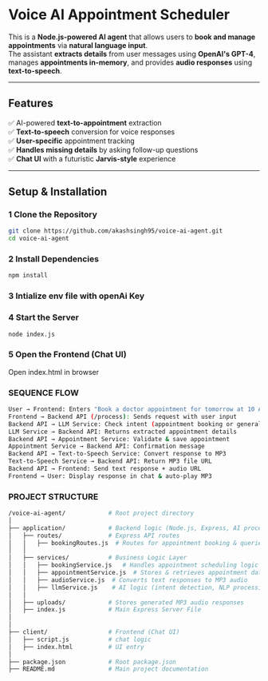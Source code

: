 #  Voice AI Appointment Scheduler  

This is a **Node.js-powered AI agent** that allows users to **book and manage appointments** via **natural language input**.  
The assistant **extracts details** from user messages using **OpenAI's GPT-4**, manages **appointments in-memory**, and provides **audio responses** using **text-to-speech**.

---

##  Features  
✅ AI-powered **text-to-appointment** extraction  
✅ **Text-to-speech** conversion for voice responses  
✅ **User-specific** appointment tracking  
✅ **Handles missing details** by asking follow-up questions  
✅ **Chat UI** with a futuristic **Jarvis-style** experience  

---

##  Setup & Installation  

### 1 **Clone the Repository**  
```sh
git clone https://github.com/akashsingh95/voice-ai-agent.git
cd voice-ai-agent
```

### 2 **Install Dependencies**
```sh
npm install
```

### 3 **Intialize env file with openAi Key**

### 4 **Start the Server**
```sh
node index.js
```

### 5️ Open the Frontend (Chat UI)
Open index.html in browser



### SEQUENCE FLOW
```sh
User → Frontend: Enters "Book a doctor appointment for tomorrow at 10 AM online"
Frontend → Backend API (/process): Sends request with user input
Backend API → LLM Service: Check intent (appointment booking or general query)
LLM Service → Backend API: Returns extracted appointment details
Backend API → Appointment Service: Validate & save appointment
Appointment Service → Backend API: Confirmation message
Backend API → Text-to-Speech Service: Convert response to MP3
Text-to-Speech Service → Backend API: Return MP3 file URL
Backend API → Frontend: Send text response + audio URL
Frontend → User: Display response in chat & auto-play MP3
```

### PROJECT STRUCTURE
```sh
/voice-ai-agent/            # Root project directory
│
├── application/            # Backend logic (Node.js, Express, AI processing)
│   ├── routes/             # Express API routes
│   │   ├── bookingRoutes.js  # Routes for appointment booking & queries
│   │
│   ├── services/           # Business Logic Layer
│   │   ├── bookingService.js   # Handles appointment scheduling logic
│   │   ├── appointmentService.js  # Stores & retrieves appointment data
│   │   ├── audioService.js  # Converts text responses to MP3 audio
│   │   ├── llmService.js    # AI logic (intent detection, NLP processing)
│   │
│   ├── uploads/            # Stores generated MP3 audio responses
│   ├── index.js            # Main Express Server File
│   
│
├── client/                 # Frontend (Chat UI)
│   ├── script.js           # chat logic
│   ├── index.html          # UI entry
│
├── package.json            # Root package.json
├── README.md               # Main project documentation

```







